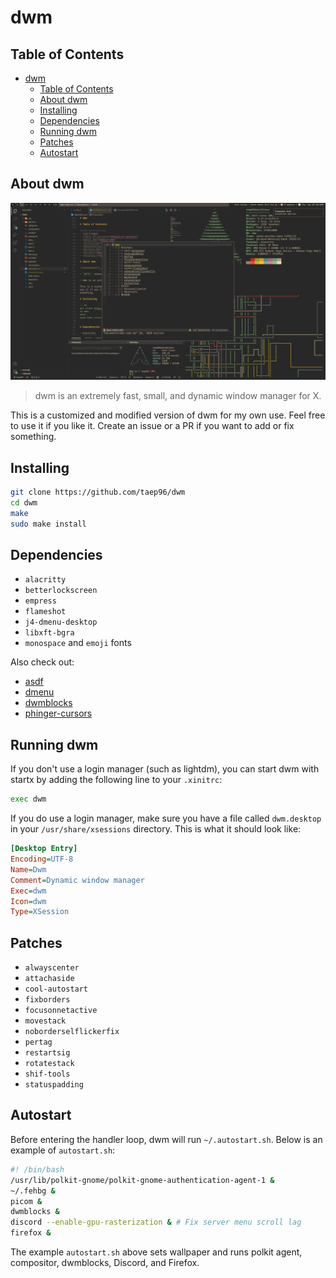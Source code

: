 # dwm

## Table of Contents

- [dwm](#dwm)
  - [Table of Contents](#table-of-contents)
  - [About dwm](#about-dwm)
  - [Installing](#installing)
  - [Dependencies](#dependencies)
  - [Running dwm](#running-dwm)
  - [Patches](#patches)
  - [Autostart](#autostart)

## About dwm

![screenshot](./screenshot.png)

> dwm is an extremely fast, small, and dynamic window manager for X.

This is a customized and modified version of dwm for my own use. Feel free to
use it if you like it. Create an issue or a PR if you want to add or fix
something.

## Installing

```sh
git clone https://github.com/taep96/dwm
cd dwm
make
sudo make install
```

## Dependencies

- `alacritty`
- `betterlockscreen`
- `empress`
- `flameshot`
- `j4-dmenu-desktop`
- `libxft-bgra`
- `monospace` and `emoji` fonts

Also check out:

- [asdf](https://github.com/taep96/asdf)
- [dmenu](https://github.com/taep96/dmenu)
- [dwmblocks](https://github.com/taep96/dwmblocks-async)
- [phinger-cursors](https://github.com/taep96/phinger-cursors-gruvbox)

## Running dwm

If you don't use a login manager (such as lightdm), you can start dwm with
startx by adding the following line to your `.xinitrc`:

```sh
exec dwm
```

If you do use a login manager, make sure you have a file called `dwm.desktop` in
your `/usr/share/xsessions` directory. This is what it should look like:

```ini
[Desktop Entry]
Encoding=UTF-8
Name=Dwm
Comment=Dynamic window manager
Exec=dwm
Icon=dwm
Type=XSession
```

## Patches

- `alwayscenter`
- `attachaside`
- `cool-autostart`
- `fixborders`
- `focusonnetactive`
- `movestack`
- `noborderselflickerfix`
- `pertag`
- `restartsig`
- `rotatestack`
- `shif-tools`
- `statuspadding`

## Autostart

Before entering the handler loop, dwm will run `~/.autostart.sh`. Below is an
example of `autostart.sh`:

```sh
#! /bin/bash
/usr/lib/polkit-gnome/polkit-gnome-authentication-agent-1 &
~/.fehbg &
picom &
dwmblocks &
discord --enable-gpu-rasterization & # Fix server menu scroll lag
firefox &
```

The example `autostart.sh` above sets wallpaper and runs polkit agent, compositor,
dwmblocks, Discord, and Firefox.
